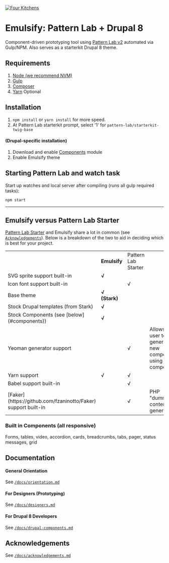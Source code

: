 [![Four Kitchens](https://img.shields.io/badge/4K-Four%20Kitchens-35AA4E.svg)](https://fourkitchens.com/)

# Emulsify: Pattern Lab + Drupal 8

Component-driven prototyping tool using [Pattern Lab v2](http://patternlab.io/) automated via Gulp/NPM. Also serves as a starterkit Drupal 8 theme.

## Requirements

  1. [Node (we recommend NVM)](https://github.com/creationix/nvm)
  2. [Gulp](http://gulpjs.com/)
  3. [Composer](https://getcomposer.org/)
  4. [Yarn](https://github.com/yarnpkg/yarn) Optional

## Installation

  1. `npm install` or `yarn install` for more speed.
  2. At Pattern Lab starterkit prompt, select '1' for `pattern-lab/starterkit-twig-base`

#### (Drupal-specific installation)

  1. Download and enable [Components](https://www.drupal.org/project/components) module
  2. Enable Emulsify theme

## Starting Pattern Lab and watch task

  Start up watches and local server after compiling (runs all gulp required tasks):

  ```bash
  npm start
  ```

  ---

## Emulsify versus Pattern Lab Starter

[Pattern Lab Starter](https://github.com/phase2/pattern-lab-starter) and Emulsify share a lot in common (see [`Acknowledgements`](https://github.com/fourkitchens/emulsify/blob/master/docs/acknowledgements.md)). Below is a breakdown of the two to aid in deciding which is best for your project.

<table>
<tr><td></td><td><strong>Emulsify</strong></td><td>Pattern Lab Starter</td><td></td></tr>
<tr><td>SVG sprite support built-in</td><td><strong>√</strong></td><td></td><td></td></tr>
<tr><td>Icon font support built-in</td><td></td><td>√</td><td></td></tr>
<tr><td>Base theme</td><td><strong>√ (Stark)</strong></td><td></td><td></td></tr>
<tr><td>Stock Drupal templates (from Stark)</td><td><strong>√</strong></td><td></td><td></td></tr>
<tr><td>Stock Components (see [below](#components)) </td><td><strong>√</strong></td><td></td><td></td></tr>
<tr><td>Yeoman generator support</td><td></td><td>√</td><td>Allows the user to generate a new component using `yo component`</td></tr>
<tr><td>Yarn support</td><td>√</td><td>√</td><td></td></tr>
<tr><td>Babel support built-in</td><td></td><td>√</td><td></td></tr>
<tr><td>[Faker](https://github.com/fzaninotto/Faker) support built-in</td><td></td><td>√</td><td>PHP "dummy" content generator</td></tr>
</table>

<h3 id="components">Built in Components (all responsive)</h3>
Forms, tables, video, accordion, cards, breadcrumbs, tabs, pager, status messages, grid

## Documentation

#### General Orientation

See [`/docs/orientation.md`](https://github.com/fourkitchens/emulsify/blob/master/docs/orientation.md)

#### For Designers (Prototyping)

See [`/docs/designers.md`](https://github.com/fourkitchens/emulsify/blob/master/docs/designers.md)

#### For Drupal 8 Developers

See [`/docs/drupal-components.md`](https://github.com/fourkitchens/emulsify/blob/master/docs/drupal-components.md)

## Acknowledgements

See [`/docs/acknowledgements.md`](https://github.com/fourkitchens/emulsify/blob/master/docs/acknowledgements.md)
